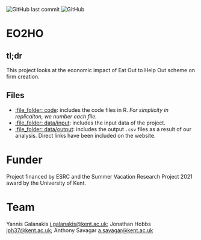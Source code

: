 ![GitHub last commit](https://img.shields.io/github/last-commit/ygalanak/EO2HO)
<img alt="GitHub" src="https://img.shields.io/github/license/ygalanak/EO2HO">

# EO2HO

## tl;dr
This project looks at the economic impact of Eat Out to Help Out scheme on firm creation.

## Files
-   [:file\_folder: code](/code): includes the code files in R. *For simplicity in replicaiton, we number each file.*
-   [:file\_folder: data/input](/data/input): includes the input data of the project.
-   [:file\_folder: data/output](/data/output): includes the output `.csv` files as a result of our analysis. Direct links have been included on the website.


# Funder
Project financed by ESRC and the Summer Vacation Research Project 2021 award by the University of Kent.

# Team
Yannis Galanakis <i.galanakis@kent.ac.uk>; Jonathan Hobbs <jph37@kent.ac.uk>; Anthony Savagar <a.savagar@kent.ac.uk>

